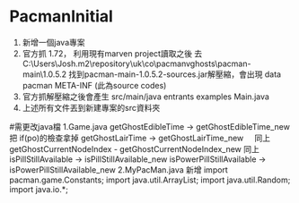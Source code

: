 # PacmanInitial
1. 新增一個java專案 
2. 官方抓 1.72， 利用現有marven project讀取之後
去 C:\Users\Josh\.m2\repository\uk\co\pacmanvghosts\pacman-main\1.0.5.2
找到pacman-main-1.0.5.2-sources.jar解壓縮，會出現
	data
	pacman
	META-INF
(此為source codes)
3. 官方抓解壓縮之後會產生
src/main/java
	entrants
	examples
	Main.java
4. 上述所有文件丟到新建專案的src資料夾

#需更改java檔
1.Game.java
	getGhostEdibleTime -> getGhostEdibleTime_new 		把 if(po)的檢查拿掉
	getGhostLairTime -> getGhostLairTime_new     		同上 
	getGhostCurrentNodeIndex - getGhostCurrentNodeIndex_new 同上
	isPillStillAvailable -> isPillStillAvailable_new
	isPowerPillStillAvailable -> isPowerPillStillAvailable_new
2.MyPacMan.java
 新增
import pacman.game.Constants;
import java.util.ArrayList;
import java.util.Random;
import java.io.*;
